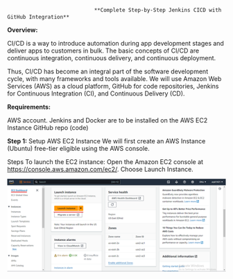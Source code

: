                                 **Complete Step-by-Step Jenkins CICD with GitHub Integration**

**Overview:**

CI/CD is a way to introduce automation during app development stages and deliver apps to customers in bulk. The basic concepts of CI/CD are continuous integration, continuous delivery, and continuous deployment.

Thus, CI/CD has become an integral part of the software development cycle, with many frameworks and tools available. We will use Amazon Web Services (AWS) as a cloud platform, GitHub for code repositories, Jenkins for Continuous Integration (CI), and Continuous Delivery (CD).


**Requirements:**

AWS account.
Jenkins and Docker are to be installed on the AWS EC2 Instance
GitHub repo (code)

**Step 1:** Setup AWS EC2 Instance
We will first create an AWS Instance (Ubuntu) free-tier eligible using the AWS console.

Steps To launch the EC2 instance:
Open the Amazon EC2 console at https://console.aws.amazon.com/ec2/.
Choose Launch Instance.

![EC2 Lanch](image.png)

